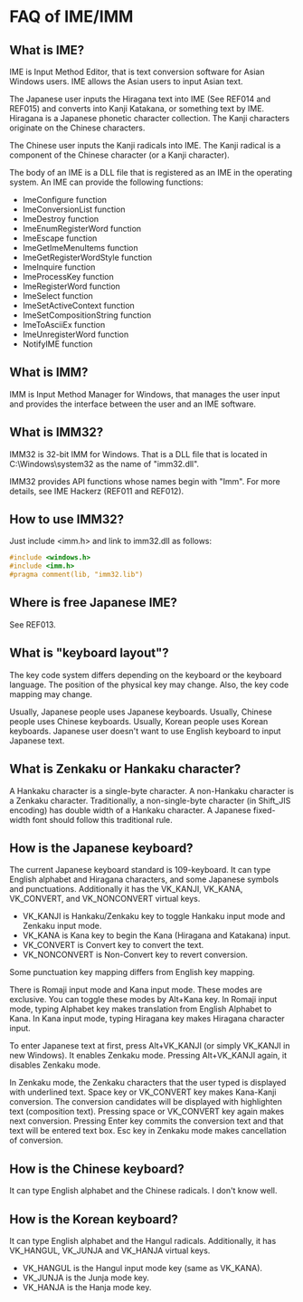 # FAQ of IME/IMM

## What is IME?

IME is Input Method Editor, that is text conversion software for Asian Windows users.
IME allows the Asian users to input Asian text.

The Japanese user inputs the Hiragana text into IME (See REF014 and REF015) and converts into Kanji Katakana, or something text by IME.
Hiragana is a Japanese phonetic character collection.
The Kanji characters originate on the Chinese characters.

The Chinese user inputs the Kanji radicals into IME.
The Kanji radical is a component of the Chinese character (or a Kanji character).

The body of an IME is a DLL file that is registered as an IME in the operating system.
An IME can provide the following functions:

- ImeConfigure function
- ImeConversionList function
- ImeDestroy function
- ImeEnumRegisterWord function
- ImeEscape function
- ImeGetImeMenuItems function
- ImeGetRegisterWordStyle function
- ImeInquire function
- ImeProcessKey function
- ImeRegisterWord function
- ImeSelect function
- ImeSetActiveContext function
- ImeSetCompositionString function
- ImeToAsciiEx function
- ImeUnregisterWord function
- NotifyIME function

## What is IMM?

IMM is Input Method Manager  for Windows, that manages the user input and provides the interface between the user and an IME software.

## What is IMM32?

IMM32 is 32-bit IMM for Windows. That is a DLL file that is located in C:\Windows\system32 as the name of "imm32.dll".

IMM32 provides API functions whose names begin with "Imm". For more details, see IME Hackerz (REF011 and REF012).

## How to use IMM32?

Just include <imm.h> and link to imm32.dll as follows:

```c
#include <windows.h>
#include <imm.h>
#pragma comment(lib, "imm32.lib")
```

## Where is free Japanese IME?

See REF013.

## What is "keyboard layout"?

The key code system differs depending on the keyboard or the keyboard language.
The position of the physical key may change.
Also, the key code mapping may change.

Usually, Japanese people uses Japanese keyboards.
Usually, Chinese people uses Chinese keyboards.
Usually, Korean people uses Korean keyboards.
Japanese user doesn't want to use English keyboard to input Japanese text.

## What is Zenkaku or Hankaku character?

A Hankaku character is a single-byte character.
A non-Hankaku character is a Zenkaku character.
Traditionally, a non-single-byte character (in Shift_JIS encoding) has double width of a Hankaku character.
A Japanese fixed-width font should follow this traditional rule.

## How is the Japanese keyboard?

The current Japanese keyboard standard is 109-keyboard.
It can type English alphabet and Hiragana characters, and some Japanese symbols and punctuations.
Additionally it has the VK_KANJI, VK_KANA, VK_CONVERT, and VK_NONCONVERT virtual keys.

- VK_KANJI is Hankaku/Zenkaku key to toggle Hankaku input mode and Zenkaku input mode.
- VK_KANA is Kana key to begin the Kana (Hiragana and Katakana) input.
- VK_CONVERT is Convert key to convert the text.
- VK_NONCONVERT is Non-Convert key to revert conversion.

Some punctuation key mapping differs from English key mapping.

There is Romaji input mode and Kana input mode. These modes are exclusive.
You can toggle these modes by Alt+Kana key.
In Romaji input mode, typing Alphabet key makes translation from English Alphabet to Kana.
In Kana input mode, typing Hiragana key makes Hiragana character input.

To enter Japanese text at first, press Alt+VK_KANJI (or simply VK_KANJI in new Windows).
It enables Zenkaku mode. Pressing Alt+VK_KANJI again, it disables Zenkaku mode.

In Zenkaku mode, the Zenkaku characters that the user typed is displayed with underlined text.
Space key or VK_CONVERT key makes Kana-Kanji conversion.
The conversion candidates will be displayed with highlighten text (composition text).
Pressing space or VK_CONVERT key again makes next conversion.
Pressing Enter key commits the conversion text and that text will be entered text box.
Esc key in Zenkaku mode makes cancellation of conversion.

## How is the Chinese keyboard?

It can type English alphabet and the Chinese radicals.
I don't know well.

## How is the Korean keyboard?

It can type English alphabet and the Hangul radicals.
Additionally, it has VK_HANGUL, VK_JUNJA and VK_HANJA virtual keys.

- VK_HANGUL is the Hangul input mode key (same as VK_KANA).
- VK_JUNJA is the Junja mode key.
- VK_HANJA is the Hanja mode key.
